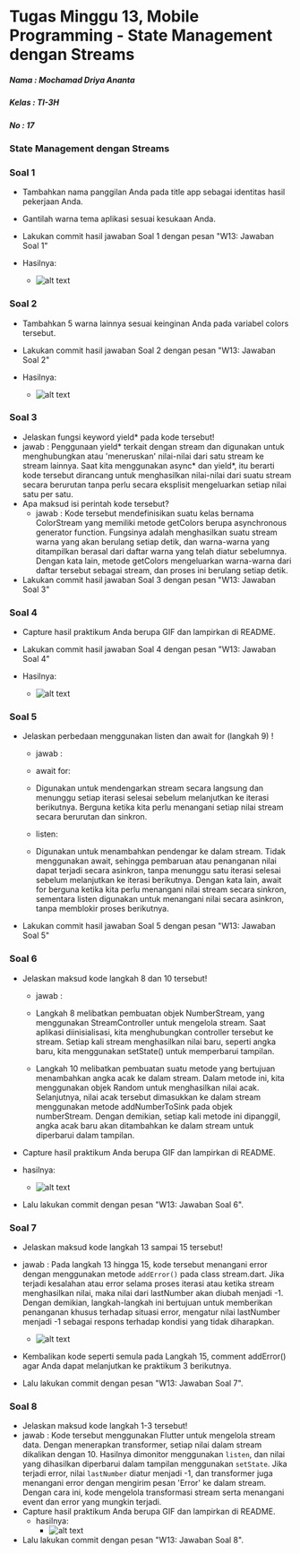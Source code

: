 # Tugas Minggu 13, Mobile Programming - State Management dengan Streams

##### Nama  : Mochamad Driya Ananta
##### Kelas : TI-3H
##### No    : 17

### State Management dengan Streams

### Soal 1
 - Tambahkan nama panggilan Anda pada title app sebagai identitas hasil pekerjaan Anda.
 - Gantilah warna tema aplikasi sesuai kesukaan Anda.
 - Lakukan commit hasil jawaban Soal 1 dengan pesan "W13: Jawaban Soal 1"

 - Hasilnya:
    - ![alt text](docs/p1-soal-1.png)

### Soal 2

 - Tambahkan 5 warna lainnya sesuai keinginan Anda pada variabel colors tersebut.
 - Lakukan commit hasil jawaban Soal 2 dengan pesan "W13: Jawaban Soal 2"

 - Hasilnya:
    - ![alt text](docs/p1-soal-2.png)

### Soal 3

 - Jelaskan fungsi keyword yield* pada kode tersebut!
 - jawab :
     Penggunaan yield* terkait dengan stream dan digunakan untuk menghubungkan atau 'meneruskan' nilai-nilai dari satu stream ke stream lainnya. Saat kita menggunakan async* dan yield*, itu berarti kode tersebut dirancang untuk menghasilkan nilai-nilai dari suatu stream secara berurutan tanpa perlu secara eksplisit mengeluarkan setiap nilai satu per satu.
 - Apa maksud isi perintah kode tersebut?
    - jawab :
    Kode tersebut mendefinisikan suatu kelas bernama ColorStream yang memiliki metode getColors berupa asynchronous generator function. Fungsinya adalah menghasilkan suatu stream warna yang akan berulang setiap detik, dan warna-warna yang ditampilkan berasal dari daftar warna yang telah diatur sebelumnya. Dengan kata lain, metode getColors mengeluarkan warna-warna dari daftar tersebut sebagai stream, dan proses ini berulang setiap detik.
 - Lakukan commit hasil jawaban Soal 3 dengan pesan "W13: Jawaban Soal 3" 

### Soal 4

 -  Capture hasil praktikum Anda berupa GIF dan lampirkan di README.
- Lakukan commit hasil jawaban Soal 4 dengan pesan "W13: Jawaban Soal 4"

- Hasilnya:
    - ![alt text](docs/p1-soal-4.gif)

### Soal 5

 - Jelaskan perbedaan menggunakan listen dan await for (langkah 9) !
    - jawab :
    - await for:

    - Digunakan untuk mendengarkan stream secara langsung dan menunggu setiap iterasi selesai sebelum melanjutkan ke iterasi berikutnya.
    Berguna ketika kita perlu menangani setiap nilai stream secara berurutan dan sinkron.
    
    - listen:

    - Digunakan untuk menambahkan pendengar ke dalam stream.
    Tidak menggunakan await, sehingga pembaruan atau penanganan nilai dapat terjadi secara asinkron, tanpa menunggu satu iterasi selesai sebelum melanjutkan ke iterasi berikutnya.
    Dengan kata lain, await for berguna ketika kita perlu menangani nilai stream secara sinkron, sementara listen digunakan untuk menangani nilai secara asinkron, tanpa memblokir proses berikutnya.

 - Lakukan commit hasil jawaban Soal 5 dengan pesan "W13: Jawaban Soal 5"

### Soal 6

 - Jelaskan maksud kode langkah 8 dan 10 tersebut!
    - jawab :
    - Langkah 8 melibatkan pembuatan objek NumberStream, yang menggunakan StreamController untuk mengelola stream. Saat aplikasi diinisialisasi, kita menghubungkan controller tersebut ke stream. Setiap kali stream menghasilkan nilai baru, seperti angka baru, kita menggunakan setState() untuk memperbarui tampilan.

    - Langkah 10 melibatkan pembuatan suatu metode yang bertujuan menambahkan angka acak ke dalam stream. Dalam metode ini, kita menggunakan objek Random untuk menghasilkan nilai acak. Selanjutnya, nilai acak tersebut dimasukkan ke dalam stream menggunakan metode addNumberToSink pada objek numberStream. Dengan demikian, setiap kali metode ini dipanggil, angka acak baru akan ditambahkan ke dalam stream untuk diperbarui dalam tampilan.
 - Capture hasil praktikum Anda berupa GIF dan lampirkan di README.
 - hasilnya:
    - ![alt text](docs/p2-soal-6.gif)
 
 - Lalu lakukan commit dengan pesan "W13: Jawaban Soal 6".

### Soal 7

 - Jelaskan maksud kode langkah 13 sampai 15 tersebut!
 - jawab :
    Pada langkah 13 hingga 15, kode tersebut menangani error dengan menggunakan metode `addError()` pada class stream.dart. Jika terjadi kesalahan atau error selama proses iterasi atau ketika stream menghasilkan nilai, maka nilai dari lastNumber akan diubah menjadi -1. Dengan demikian, langkah-langkah ini bertujuan untuk memberikan penanganan khusus terhadap situasi error, mengatur nilai lastNumber menjadi -1 sebagai respons terhadap kondisi yang tidak diharapkan.

    - ![alt text](docs/p2-soal-7.gif)

 - Kembalikan kode seperti semula pada Langkah 15, comment addError() agar Anda dapat melanjutkan ke praktikum 3 berikutnya.
 - Lalu lakukan commit dengan pesan "W13: Jawaban Soal 7".

### Soal 8

 - Jelaskan maksud kode langkah 1-3 tersebut!
 - jawab :
   Kode tersebut menggunakan Flutter untuk mengelola stream data. Dengan menerapkan transformer, setiap nilai dalam stream dikalikan dengan 10. Hasilnya dimonitor menggunakan `listen`, dan nilai yang dihasilkan diperbarui dalam tampilan menggunakan `setState`. Jika terjadi error, nilai `lastNumber` diatur menjadi -1, dan transformer juga menangani error dengan mengirim pesan 'Error' ke dalam stream. Dengan cara ini, kode mengelola transformasi stream serta menangani event dan error yang mungkin terjadi.
 - Capture hasil praktikum Anda berupa GIF dan lampirkan di README.
    - hasilnya:
        - ![alt text](docs/p3-soal-8.gif)
 - Lalu lakukan commit dengan pesan "W13: Jawaban Soal 8".



